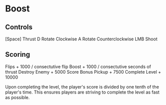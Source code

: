 # Boost

## Controls
[Space]                    Thrust
D                          Rotate Clockwise
A                          Rotate Counterclockwise
LMB                        Shoot


## Scoring
Flips                     + 1000 / consectutive flip
Boost                     + 1000 / consectutive seconds of thrust
Destroy Enemy             + 5000
Score Bonus Pickup        + 7500
Complete Level            + 10000

Upon completing the level, the player's score is divided by one tenth of the player's time. 
This ensures players are striving to complete the level as fast as possible.
